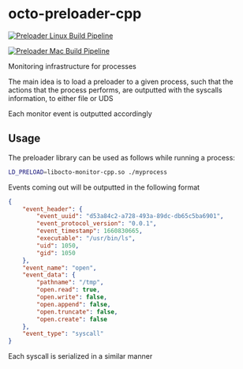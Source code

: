 octo-preloader-cpp
==============

[![Preloader Linux Build Pipeline](https://github.com/ofiriluz/octo-monitor-cpp/actions/workflows/linux.yml/badge.svg)](https://github.com/ofiriluz/octo-monitor-cpp/actions/workflows/linux.yml)

[![Preloader Mac Build Pipeline](https://github.com/ofiriluz/octo-monitor-cpp/actions/workflows/mac.yml/badge.svg)](https://github.com/ofiriluz/octo-monitor-cpp/actions/workflows/mac.yml)

Monitoring infrastructure for processes

The main idea is to load a preloader to a given process, such that the actions that the process performs, are outputted with the syscalls information, to either file or UDS

Each monitor event is outputted accordingly

Usage
-----

The preloader library can be used as follows while running a process:

```bash
LD_PRELOAD=libocto-monitor-cpp.so ./myprocess
```

Events coming out will be outputted in the following format
```json
{
    "event_header": {
        "event_uuid": "d53a84c2-a728-493a-89dc-db65c5ba6901",
        "event_protocol_version": "0.0.1",
        "event_timestamp": 1660830665,
        "executable": "/usr/bin/ls",
        "uid": 1050,
        "gid": 1050
    },
    "event_name": "open",
    "event_data": {
        "pathname": "/tmp",
        "open.read": true,
        "open.write": false,
        "open.append": false,
        "open.truncate": false,
        "open.create": false
    },
    "event_type": "syscall"
}
```

Each syscall is serialized in a similar manner
